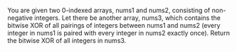 You are given two 0-indexed arrays, nums1 and nums2, consisting of non-negative integers. Let there be another array, nums3, which contains the bitwise XOR of all pairings of integers between nums1 and nums2 (every integer in nums1 is paired with every integer in nums2 exactly once).
Return the bitwise XOR of all integers in nums3.
